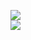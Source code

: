 [![](https://img.shields.io/badge/Made%20With-Github%20Spray-lightgrey.svg?style=for-the-badge&logo=github)](https://github.com/Annihil/github-spray#14530)  
[![](https://i.imgur.com/2DrTn0Z.gif)](https://github.com/Annihil/github-spray)